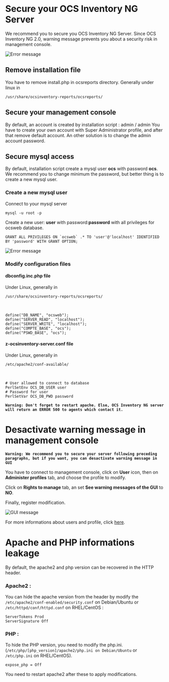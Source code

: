 # Secure your OCS Inventory NG Server

We recommend you to secure you OCS Inventory NG Server.
Since OCS Inventory NG 2.0, warning message prevents you about a security risk in management console.

![Error message](../../img/server/reports/secure_ocs_1.png)

## Remove installation file

You have to remove install.php in ocsreports directory. Generally under linux in

    /usr/share/ocsinventory-reports/ocsreports/

## Secure your management console

By default, an account is created by installation script : admin / admin You have to create your own
account with Super Administrator profile, and after that remove default account. An other solution is
to change the admin account password.

## Secure mysql access

By default, installation script create a mysql user **ocs** with password **ocs**. We recommend you to change
minimum the password, but better thing is to create a new mysql user.

### **Create a new mysql user**

Connect to your mysql server

    mysql -u root -p

Create a new user: **user** with password:**password** with all privileges for ocsweb database.

    GRANT ALL PRIVILEGES ON `ocsweb` .* TO 'user'@'localhost' IDENTIFIED BY 'password' WITH GRANT OPTION;

![Error message](../../img/server/linux/secure_ocs_database.png)

### **Modify configuration files**

#### **dbconfig.inc.php file**

Under Linux, generally in

    /usr/share/ocsinventory-reports/ocsreports/
<br/>

    define("DB_NAME", "ocsweb");
    define("SERVER_READ", "localhost");
    define("SERVER_WRITE", "localhost");
    define("COMPTE_BASE", "ocs");
    define("PSWD_BASE", "ocs");

#### **z-ocsinventory-server.conf file**

Under Linux, generally in

    /etc/apache2/conf-available/
<br/>

    # User allowed to connect to database
    PerlSetEnv OCS_DB_USER user
    # Password for user
    PerlSetVar OCS_DB_PWD password

**`Warning: Don't forget to restart apache. Else, OCS Inventory NG server will return an ERROR 500 to agents
which contact it.`**

# Desactivate warning message in management console

**`Warning: We recommend you to secure your server following preceding paragraphs, but if you want,
you can desactivate warning message in GUI`**

You have to connect to management console, click on **User** icon, then on **Administer profiles** tab,
and choose the profile to modify.

Click on **Rights to manage** tab, an set **See warning messages of the GUI** to **NO**.

Finally, register modification.

![GUI message](../../img/server/reports/secure_ocs_3.png)

For more informations about users and profile, click [here](../04.Management-console-and-its-advanced-features/Managing-users-profiles-of-the-web-interface.md).

# Apache and PHP informations leakage

By default, the apache2 and php version can be recovered in the HTTP header.

### Apache2 :
You can hide the apache version from the header by modify the `/etc/apache2/conf-enabled/security.conf` on Debian/Ubuntu or `/etc/httpd/conf/httpd.conf` on RHEL/CentOS : 
```
ServerTokens Prod
ServerSignature Off
```

### PHP : 
To hide the PHP version, you need to modify the php.ini. (`/etc/php/[php_version]/apache2/php.ini on Debian/Ubuntu` or `/etc/php.ini` on RHEL/CentOS).
```
expose_php = Off
```

You need to restart apache2 after these to apply modifications.